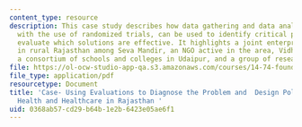 ```yaml
---
content_type: resource
description: This case study describes how data gathering and data analysis, combined
  with the use of randomized trials, can be used to identify critical problems and
  evaluate which solutions are effective. It highlights a joint enterprise on healthcare
  in rural Rajasthan among Seva Mandir, an NGO active in the area, Vidhya Bhavan,
  a consortium of schools and colleges in Udaipur, and a group of researchers.
file: https://ol-ocw-studio-app-qa.s3.amazonaws.com/courses/14-74-foundations-of-development-policy-spring-2009/0368ab57cd29b64b1e2b6423e05ae6f1_MIT14_74s09_lec09.pdf
file_type: application/pdf
resourcetype: Document
title: 'Case- Using Evaluations to Diagnose the Problem and  Design Policy Solutions:
  Health and Healthcare in Rajasthan '
uid: 0368ab57-cd29-b64b-1e2b-6423e05ae6f1
---
```

